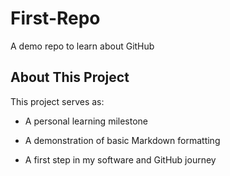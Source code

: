 # First-Repo
A demo repo to learn about GitHub

## About This Project

This project serves as:

- A personal learning milestone

- A demonstration of basic Markdown formatting
- A first step in my software and GitHub journey
